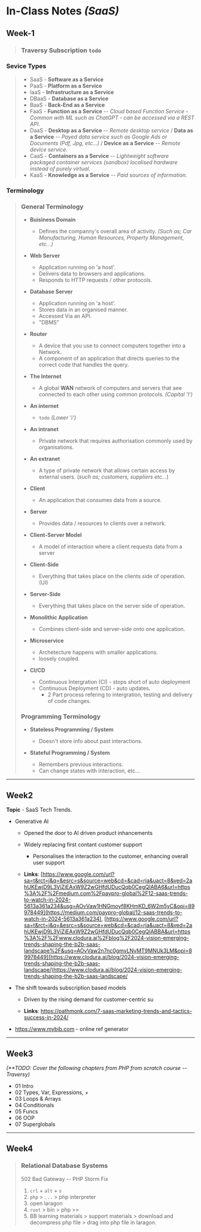 # In-Class Notes _(SaaS)_

## Week-1
> ### Traversy Subscription `todo`

### Sevice Types
> - SaaS - __Software as a Service__
> - PaaS - __Platform as a Service__
> - IaaS - __Infrastructure as a Service__
> - DBaaS - __Database as a Service__
> - BaaS - __Back-End as a Service__
> - FaaS - __Function as a Service__  -- *Cloud based Function Service - Common with ML such as ChatGPT - can be accessed via a REST API.*
> - DaaS - __Desktop as a Service__ -- *Remote desktop service* / __Data as a Service__ -- *Payed data service such as Google Ads or Documents (Pdf, Jpg, etc...)* / __Device as a Service__ -- *Remote device service.*
> - CaaS - __Containers as a Service__ -- *Lightweight software packaged container services (sandbox) localised hardware instead of purely virtual.*
> - KaaS - __Knowledge as a Service__ -- *Paid sources of information.*

### Terminology
> ### General Terminology
> - **Buisiness Domain**
>   - Defines the companny's overall area of activity. _(Such as; Car Manufacturing, Human Resources, Property Management, etc...)_
>
> - **Web Server**
>   - Application running on 'a host'.
>   - Delivers data to browsers and applications.
>   - Responds to HTTP requests / other protocols.
>
> - **Database Server**
>   - Application running on 'a host'.
>   - Stores data in an organised manner.
>   - Accessed Via an API.
>   - "DBMS"
>
> - **Router**
>   - A device that you use to connect computers together into a Network.
>   - A component of an application that directs queries to the correct code that handles the query.
>
> - **The Internet**
>   - A global **WAN** network of computers and servers that aee connected to each other using common protocols. _(Capital 'I')_
>
> - **An internet**
>   - `todo` _(Lower 'i')_
>
> - **An intranet**
>   - Private network that requires authorisation commonly used by organisations.
>
> - **An extranet**
>   - A type of private network that allows certain access by external users. (_such as; customers, suppliers etc..._)
>
> - **Client**
>   - An application that consumes data from a source.
>
> - **Server**
>   - Provides data / resources to clients over a network.
>
> - **Client-Server Model**
>   - A model of interaction where a client requests data from a server
>
> - **Client-Side**
>   - Everything that takes place on the clients side of operation. (UI)
>  
> - **Server-Side**
>   - Everything that takes place on the server side of operation.
> 
> - **Monolithic Application**
>   - Combines client-side and server-side onto one application.
>  
> - **Microservice**
>   - Archetecture happens with smaller applications.
>   - loosely coupled.
>  
> - **CI/CD**
>   - Continuous Intergration (CI) - stops short of auto deployment
>   - Continuous Deployment (CD) - auto updates.
>     - 2 Part process refering to intergration, testing and delivery of code changes.
>
> ### Programming Terminology
> - **Stateless Programming / System**
>   - Doesn't store info about past interactions.
>
> - **Stateful Programming / System**
>   - Remembers previous interactions.
>   - Can change states with interaction, etc...

---

## Week2
**Topic** - SaaS Tech Trends.


- Generative AI
  - Opened the door to AI driven product inhancements
  - Widely replacing first contant customer support
    - Personalises the interaction to the customer, enhancing overall user support

  - **Links**: [https://www.google.com/url?sa=t&rct=j&q=&esrc=s&source=web&cd=&cad=rja&uact=8&ved=2ahUKEwjD9L3ViZiEAxW9Z2wGHfdUDucQqb0CegQIABA6&url=https%3A%2F%2Fmedium.com%2Fpaypro-global%2F12-saas-trends-to-watch-in-2024-5613a361a234&usg=AOvVaw1HNGmoyf8KHmKD_6W2m5yC&opi=89978449](https://medium.com/paypro-global/12-saas-trends-to-watch-in-2024-5613a361a234), [https://www.google.com/url?sa=t&rct=j&q=&esrc=s&source=web&cd=&cad=rja&uact=8&ved=2ahUKEwjD9L3ViZiEAxW9Z2wGHfdUDucQqb0CegQIABBA&url=https%3A%2F%2Fwww.clodura.ai%2Fblog%2F2024-vision-emerging-trends-shaping-the-b2b-saas-landscape%2F&usg=AOvVaw2n7nc0gmvLNvMT9MNUk3LM&opi=89978449](https://www.clodura.ai/blog/2024-vision-emerging-trends-shaping-the-b2b-saas-landscape/)https://www.clodura.ai/blog/2024-vision-emerging-trends-shaping-the-b2b-saas-landscape/

- The shift towards subscription based models
  - Driven by the rising demand for customer-centric su 

  - **Links**: https://pathmonk.com/7-saas-marketing-trends-and-tactics-success-in-2024/ 



- https://www.mybib.com - online ref generator

---

## Week3
_(**TODO: Cover the following chapters from PHP from scratch course -- Traversy)_
- 01 Intro
- 02 Types, Var, Expressions, +
- 03 Loops & Arrays
- 04 Conditionals
- 05 Funcs
- 06 OOP
- 07 Superglobals

---

## Week4
> ### Relational Database Systems
>
> 502 Bad Gateway -- PHP Storm Fix
> 
> 1. `crl` + `alt` + `s`
> 2. `php` > `...` > php interpreter
> 3. open laragon
> 4. `root` > bin > php >>
> 5. BB learning materials > support materials > download and decompress php file > drag into php file in laragon.

